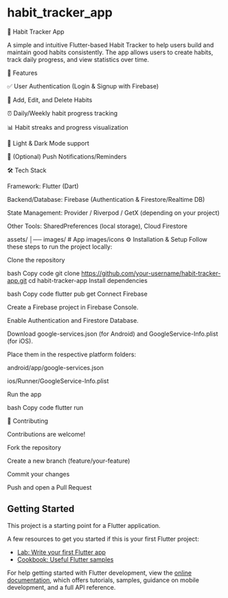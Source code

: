 # habit_tracker_app

📱 Habit Tracker App

A simple and intuitive Flutter-based Habit Tracker to help users build and maintain good habits consistently.
The app allows users to create habits, track daily progress, and view statistics over time.

🚀 Features

✅ User Authentication (Login & Signup with Firebase)

📅 Add, Edit, and Delete Habits

⏰ Daily/Weekly habit progress tracking

📊 Habit streaks and progress visualization

🌙 Light & Dark Mode support

🔔 (Optional) Push Notifications/Reminders

🛠️ Tech Stack

Framework: Flutter (Dart)

Backend/Database: Firebase (Authentication & Firestore/Realtime DB)

State Management: Provider / Riverpod / GetX (depending on your project)

Other Tools: SharedPreferences (local storage), Cloud Firestore

assets/
│── images/                # App images/icons
⚙️ Installation & Setup
Follow these steps to run the project locally:

Clone the repository

bash
Copy code
git clone https://github.com/your-username/habit-tracker-app.git
cd habit-tracker-app
Install dependencies

bash
Copy code
flutter pub get
Connect Firebase

Create a Firebase project in Firebase Console.

Enable Authentication and Firestore Database.

Download google-services.json (for Android) and GoogleService-Info.plist (for iOS).

Place them in the respective platform folders:

android/app/google-services.json

ios/Runner/GoogleService-Info.plist

Run the app

bash
Copy code
flutter run

🤝 Contributing

Contributions are welcome!

Fork the repository

Create a new branch (feature/your-feature)

Commit your changes

Push and open a Pull Request

## Getting Started

This project is a starting point for a Flutter application.

A few resources to get you started if this is your first Flutter project:

- [Lab: Write your first Flutter app](https://docs.flutter.dev/get-started/codelab)
- [Cookbook: Useful Flutter samples](https://docs.flutter.dev/cookbook)

For help getting started with Flutter development, view the
[online documentation](https://docs.flutter.dev/), which offers tutorials,
samples, guidance on mobile development, and a full API reference.
